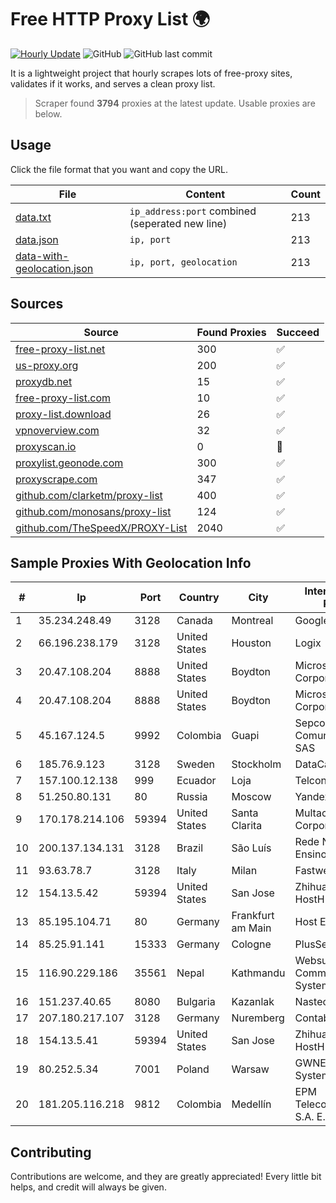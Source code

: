 
# Free HTTP Proxy List 🌍

[![Hourly Update](https://github.com/mertguvencli/http-proxy-list/actions/workflows/main.yml/badge.svg?branch=main)](https://github.com/mertguvencli/http-proxy-list/actions/workflows/main.yml)
![GitHub](https://img.shields.io/github/license/mertguvencli/http-proxy-list)
![GitHub last commit](https://img.shields.io/github/last-commit/mertguvencli/http-proxy-list)

It is a lightweight project that hourly scrapes lots of free-proxy sites, validates if it works, and serves a clean proxy list.


> Scraper found **3794** proxies at the latest update. Usable proxies are below.

## Usage

Click the file format that you want and copy the URL.


|File|Content|Count|
|----|-------|-----|
|[data.txt](https://raw.githubusercontent.com/mertguvencli/http-proxy-list/main/proxy-list/data.txt)|`ip_address:port` combined (seperated new line)|213|
|[data.json](https://raw.githubusercontent.com/mertguvencli/http-proxy-list/main/proxy-list/data.json)|`ip, port`|213|
|[data-with-geolocation.json](https://raw.githubusercontent.com/mertguvencli/http-proxy-list/main/proxy-list/data-with-geolocation.json)|`ip, port, geolocation`|213|

## Sources

|Source|Found Proxies|Succeed|
|------|-------------|-------|
|[free-proxy-list.net](https://free-proxy-list.net)|300|✅|
|[us-proxy.org](https://www.us-proxy.org)|200|✅|
|[proxydb.net](http://proxydb.net)|15|✅|
|[free-proxy-list.com](https://free-proxy-list.com/?page=&port=&type%5B%5D=http&type%5B%5D=https&up_time=0&search=Search)|10|✅|
|[proxy-list.download](https://www.proxy-list.download/HTTP)|26|✅|
|[vpnoverview.com](https://vpnoverview.com/privacy/anonymous-browsing/free-proxy-servers)|32|✅|
|[proxyscan.io](https://www.proxyscan.io)|0|🚫|
|[proxylist.geonode.com](https://proxylist.geonode.com/api/proxy-list?limit=300&page=1&sort_by=lastChecked&sort_type=desc&protocols=http,https)|300|✅|
|[proxyscrape.com](https://api.proxyscrape.com/v2/?request=displayproxies&protocol=http&timeout=10000&country=all&ssl=all&anonymity=all)|347|✅|
|[github.com/clarketm/proxy-list](https://raw.githubusercontent.com/clarketm/proxy-list/master/proxy-list-raw.txt)|400|✅|
|[github.com/monosans/proxy-list](https://raw.githubusercontent.com/monosans/proxy-list/main/proxies/http.txt)|124|✅|
|[github.com/TheSpeedX/PROXY-List](https://raw.githubusercontent.com/TheSpeedX/PROXY-List/master/http.txt)|2040|✅|


## Sample Proxies With Geolocation Info

|#|Ip|Port|Country|City|Internet Service Provider|
|-|--|----|-------|----|-------------------------|
|1|35.234.248.49|3128|Canada|Montreal|Google LLC|
|2|66.196.238.179|3128|United States|Houston|Logix|
|3|20.47.108.204|8888|United States|Boydton|Microsoft Corporation|
|4|20.47.108.204|8888|United States|Boydton|Microsoft Corporation|
|5|45.167.124.5|9992|Colombia|Guapi|Sepcom Comunicaciones SAS|
|6|185.76.9.123|3128|Sweden|Stockholm|DataCamp Limited|
|7|157.100.12.138|999|Ecuador|Loja|Telconet S.A|
|8|51.250.80.131|80|Russia|Moscow|Yandex.Cloud LLC|
|9|170.178.214.106|59394|United States|Santa Clarita|Multacom Corporation|
|10|200.137.134.131|3128|Brazil|São Luís|Rede Nacional de Ensino e Pesquisa|
|11|93.63.78.7|3128|Italy|Milan|Fastweb SpA|
|12|154.13.5.42|59394|United States|San Jose|Zhihua Lu trading as HostHub|
|13|85.195.104.71|80|Germany|Frankfurt am Main|Host Europe GmbH|
|14|85.25.91.141|15333|Germany|Cologne|PlusServer GmbH|
|15|116.90.229.186|35561|Nepal|Kathmandu|Websurfer Nepal Communication System Pvt. Ltd|
|16|151.237.40.65|8080|Bulgaria|Kazanlak|Nastech OOD|
|17|207.180.217.107|3128|Germany|Nuremberg|Contabo GmbH|
|18|154.13.5.41|59394|United States|San Jose|Zhihua Lu trading as HostHub|
|19|80.252.5.34|7001|Poland|Warsaw|GWNET Autonomus System|
|20|181.205.116.218|9812|Colombia|Medellín|EPM Telecomunicaciones S.A. E.S.P.|



## Contributing

Contributions are welcome, and they are greatly appreciated! Every
little bit helps, and credit will always be given.


